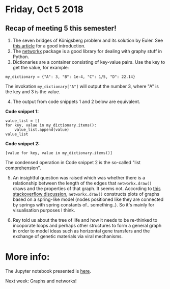 # Friday, Oct 5 2018

## Recap of meeting 5 this semester!
1. The seven bridges of Königsberg problem and its solution by Euler. See [this article](https://plus.maths.org/content/bridges-k-nigsberg) for a good introduction.
2. The [networkx](https://networkx.github.io/documentation/stable/index.html) package is a good library for dealing with graphy stuff in Python.
3. Dictionaries are a container consisting of key-value pairs. Use the key to get the value, for example:
```
my_dictionary = {"A": 3, "B": 1e-4, "C": 1/5, "D": 22.14}
```
The invokation `my_dictionary["A"]` will output the number 3, where "A" is the key and 3 is the value.

4. The output from code snippets 1 and 2 below are equivalent.

**Code snippet 1:**
```
value_list = []
for key, value in my_dictionary.items():
    value_list.append(value)
value_list
```
**Code snippet 2:**
```
[value for key, value in my_dictionary.items()]
```
The condensed operation in Code snippet 2 is the so-called "list comprehension".

5. An insightful question was raised which was whether there is a relationship between the length of the edges that `networkx.draw()` draws and the properties of that graph.
It seems not. According to [this stackoverflow discussion](https://stackoverflow.com/questions/48575325/do-the-edge-lengths-in-networkxs-draw-function-have-any-significance), `networkx.draw()` constructs plots of graphs based on a spring-like model (nodes positioned like they are connected by springs with spring constants of.. something..). So it's mainly for visualisation purposes I think.

6. Rey told us about the tree of life and how it needs to be re-thinked to incoporate loops and perhaps other structures to form a general graph in order to model ideas such as horizontal gene transfers and the exchange of genetic materials via viral mechanisms.


# More info:
The Jupyter notebook presented is [here](https://github.com/prickly-pythons/prickly-pythons/blob/master/code_from_meetings/graphs_and_networks/Graphs%20and%20Networks.ipynb).


Next week: Graphs and networks!
